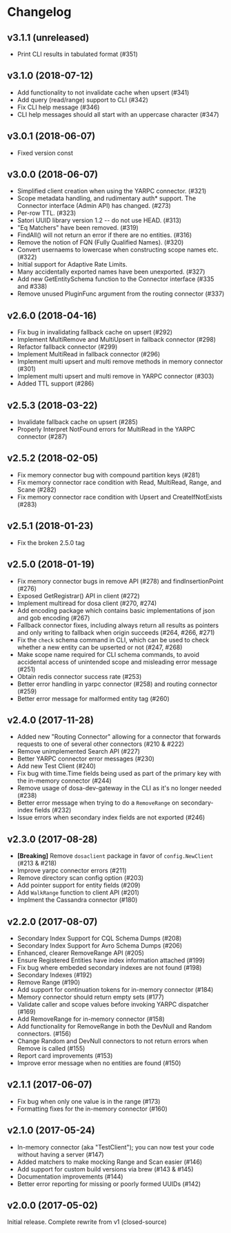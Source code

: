 # Changelog
## v3.1.1 (unreleased)
 - Print CLI results in tabulated format (#351)

## v3.1.0 (2018-07-12)
 - Add functionality to not invalidate cache when upsert (#341)
 - Add query (read/range) support to CLI (#342)
 - Fix CLI help message (#346)
 - CLI help messages should all start with an uppercase character (#347)

## v3.0.1 (2018-06-07)
- Fixed version const

## v3.0.0 (2018-06-07)
- Simplified client creation when using the YARPC connector. (#321)
- Scope metadata handling, and rudimentary auth* support. The Connector interface (Admin API) has changed. (#273)
- Per-row TTL. (#323)
- Satori UUID library version 1.2 -- do not use HEAD. (#313)
- "Eq Matchers" have been removed. (#319)
- FindAll() will not return an error if there are no entities. (#316)
- Remove the notion of FQN (Fully Qualified Names). (#320)
- Convert usernaems to lowercase when constructing scope names etc. (#322)
- Initial support for Adaptive Rate Limits.
- Many accidentally exported names have been unexported. (#327)
- Add new GetEntitySchema function to the Connector interface (#335 and #338)
- Remove unused PluginFunc argument from the routing connector (#337)

## v2.6.0 (2018-04-16)
- Fix bug in invalidating fallback cache on upsert (#292)
- Implement MultiRemove and MultiUpsert in fallback connector (#298)
- Refactor fallback connector (#299)
- Implement MultiRead in fallback connector (#296)
- Implement multi upsert and multi remove methods in memory connector (#301)
- Implement multi upsert and multi remove in YARPC connector (#303)
- Added TTL support (#286)

## v2.5.3 (2018-03-22)
- Invalidate fallback cache on upsert (#285)
- Properly Interpret NotFound errors for MultiRead in the YARPC connector (#287)

## v2.5.2 (2018-02-05)
- Fix memory connector bug with compound partition keys (#281)
- Fix memory connector race condition with Read, MultiRead, Range, and Scane (#282)
- Fix memory connector race condition with Upsert and CreateIfNotExists (#283)

## v2.5.1 (2018-01-23)
-  Fix the broken 2.5.0 tag

## v2.5.0 (2018-01-19)
-  Fix memory connector bugs in remove API (#278) and findInsertionPoint (#276)
-  Exposed GetRegistrar() API in client (#272)
-  Implement multiread for dosa client (#270, #274)
-  Add encoding package which contains basic implementations of json and gob encoding (#267)
-  Fallback connector fixes, including always return all results as pointers and only writing to fallback when origin succeeds (#264, #266, #271)
-  Fix the `check` schema command in CLI, which can be used to check whether a new entity can be upserted or not (#247, #268)
-  Make scope name required for CLI schema commands, to avoid accidental access of unintended scope and misleading error message (#251)
-  Obtain redis connector success rate (#253)
-  Better error handling in yarpc connector (#258) and routing connector (#259)
-  Better error message for malformed entity tag (#260)

## v2.4.0 (2017-11-28)

- Added new "Routing Connector" allowing for a connector that forwards requests to one of several other connectors (#210 & #222)
- Remove unimplemented Search API (#227)
- Better YARPC connector error messages (#230)
- Add new Test Client (#240)
- Fix bug with time.Time fields being used as part of the primary key with the in-memory connector (#244)
- Remove usage of dosa-dev-gateway in the CLI as it's no longer needed (#238)
- Better error message when trying to do a `RemoveRange` on secondary-index fields (#232)
- Issue errors when secondary index fields are not exported (#246)

## v2.3.0 (2017-08-28)

- **[Breaking]** Remove `dosaclient` package in favor of `config.NewClient` (#213 & #218)
- Improve yarpc connector errors (#211)
- Remove directory scan config option (#203)
- Add pointer support for entity fields (#209)
- Add `WalkRange` function to client API (#201)
- Implment the Cassandra connector (#180)

## v2.2.0 (2017-08-07)

- Secondary Index Support for CQL Schema Dumps (#208)
- Secondary Index Support for Avro Schema Dumps (#206)
- Enhanced, clearer RemoveRange API (#205)
- Ensure Registered Entities have index information attached (#199)
- Fix bug where embeded secondary indexes are not found (#198)
- Secondary Indexes (#192)
- Remove Range (#190)
- Add support for continuation tokens for in-memory connector (#184)
- Memory connector should return empty sets (#177)
- Validate caller and scope values before invoking YARPC dispatcher (#169)
- Add RemoveRange for in-memory connector (#158)
- Add functionality for RemoveRange in both the DevNull and Random connectors. (#156)
- Change Random and DevNull connectors to not return errors when Remove is called (#155)
- Report card improvements (#153)
- Improve error message when no entities are found (#150)

## v2.1.1 (2017-06-07)

- Fix bug when only one value is in the range (#173)
- Formatting fixes for the in-memory connector (#160)

## v2.1.0 (2017-05-24)

- In-memory connector (aka "TestClient"); you can now test your code without having a server (#147)
- Added matchers to make mocking Range and Scan easier (#146)
- Add support for custom build versions via brew (#143 & #145)
- Documentation improvements (#144)
- Better error reporting for missing or poorly formed UUIDs (#142)

## v2.0.0 (2017-05-02)

Initial release. Complete rewrite from v1 (closed-source)
